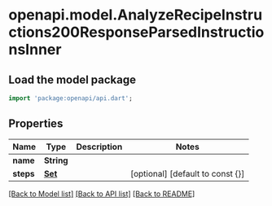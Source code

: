 # openapi.model.AnalyzeRecipeInstructions200ResponseParsedInstructionsInner

## Load the model package
```dart
import 'package:openapi/api.dart';
```

## Properties
Name | Type | Description | Notes
------------ | ------------- | ------------- | -------------
**name** | **String** |  | 
**steps** | [**Set<AnalyzeRecipeInstructions200ResponseParsedInstructionsInnerStepsInner>**](AnalyzeRecipeInstructions200ResponseParsedInstructionsInnerStepsInner.md) |  | [optional] [default to const {}]

[[Back to Model list]](../README.md#documentation-for-models) [[Back to API list]](../README.md#documentation-for-api-endpoints) [[Back to README]](../README.md)


